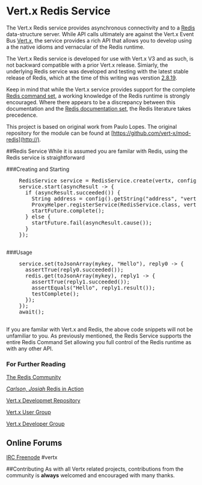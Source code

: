 # Vert.x Redis Service

The Vert.x Redis service provides asynchronous connectivity and  to a [Redis](http://redis.io) data-structure server. While API calls ultimately are against the Vert.x Event Bus [Vert.x](http://vertx.io), the service provides a rich API that allows you to develop using a the native idioms and vernacular of the Redis runtime. 

The Vert.x Redis service is developed for use with Vert.x V3 and as such, is not backward compatible with a prior Vert.x release. Simiarly, the underlying Redis service was developed and testing with the latest stable release of Redis, which at the time of this writing was verstion [2.8.19](http://redis.io/download). 

Keep in mind that while the Vert.x service provides support for the complete [Redis command set](http://redis.io/commands), a working knowledge of the Redis runtime is strongly encouraged. Where there appears to be a discrepancy between this documentation and the [Redis documentation set](http://redis.io/documentation), the Redis literature takes precedence. 

This project is based on original work from Paulo Lopes. The original repository for the module can be found at [https://github.com/vert-x/mod-redis](http://). 

##Redis Service
While it is assumed you are familar with Redis, using the Redis service is straightforward

###Creating and Starting

<pre>
	RedisService service = RedisService.create(vertx, config());
    service.start(asyncResult -> {
      if (asyncResult.succeeded()) {
        String address = config().getString("address", "vertx.redis");
        ProxyHelper.registerService(RedisService.class, vertx, service, address);
        startFuture.complete();
      } else {
        startFuture.fail(asyncResult.cause());
      }
    });	
	
</pre>

###Usage

<pre>
    service.set(toJsonArray(mykey, "Hello"), reply0 -> {
      assertTrue(reply0.succeeded());
      redis.get(toJsonArray(mykey), reply1 -> {
        assertTrue(reply1.succeeded());
        assertEquals("Hello", reply1.result());
        testComplete();
      });
    });
    await();

</pre>

If you are familar with Vert.x and Redis, the above code snippets will not be unfamiliar to you. As previously mentioned, the Redis Service supports the entire Redis Command Set allowing you full control of the Redis runtime as with any other API. 


### For Further Reading

[The Redis Community](http://redis.io)

[*Carlson, Josiah* Redis in Action](http://manning.com/carlson/) 

[Vert.x Developmet Repository](https://github.com/eclipse/vert.x)

[Vert.x User Group](https://groups.google.com/forum/?hl=en#!forum/vertx)

[Vert.x Developer Group](https://groups.google.com/forum/?fromgroups#!forum/vertx-dev)

## Online Forums
[IRC Freenode](https://freenode.net) #vertx

##Contributing
As with all Vertx related projects, contributions from the community is **always** welcomed and encouraged with many thanks.


